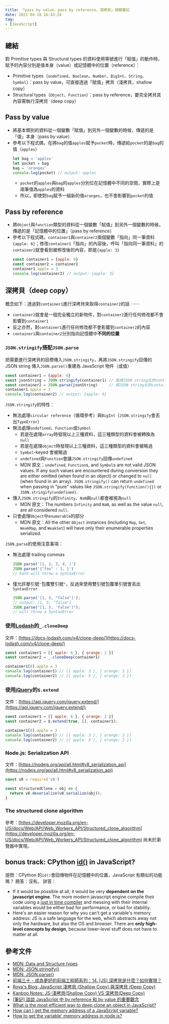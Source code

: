 ```yaml
---
title: 「pass by value、pass by reference、深拷貝」相關筆記
date: 2021-04-18 16:43:24
tag:
- [JavaScript]
---
```


## 總結

對 Primitive types 與 Structural types 的資料使用等號進行「賦值」的動作時，賦予的內容分別是值本身（value）或記憶體中的位置（reference）：

- Primitive types（`undefined`、`Boolean`、`Number`、`BigInt`、`String`、`Symbol`）：pass by value，可直接透過「賦值」拷貝（淺拷貝，shallow copy）
- Structural types（`Object`、`Function`）：pass by reference，要完全拷貝其內容需執行深拷貝（deep copy）

## Pass by value

- 將基本類別的資料從一個變數「賦值」到另外一個變數的時候，傳遞的是「值」本身（pass by value）
- 參考以下程式碼，在將`bag`的值`apples`賦予`pocket`時，傳遞給`pocket`的是`bag`的值（`apples`）
  ```js
  let bag = 'apples'
  let pocket = bag
  bag = 'oranges'
  console.log(pocket) // output: apples
  ```
  - `pocket`的`apples`與`bag`的`apples`分別位在記憶體中不同的空間，實際上是兩筆值為`apples`的資料
  - 所以，即使對`bag`賦予一組新的值`oranges`，也不會影響到`pocket`的值

## Pass by reference

- 將`Object`與`function`類型的資料從一個變數「賦值」到另外一個變數的時候，傳遞的是「記憶體中的位置」（pass by reference）
- 參考以下程式碼，`container1`與`container2`兩個變數「指向」同一筆資料`{apple: 6}`；修改`container1`「指向」的內容後，呼叫「指向同一筆資料」的`container2`就會看到被修改後的內容，即是`{apple: 3}`
  ```js
  const container1 = {apple: 6}
  const container2 = container1
  container1.apple = 3
  console.log(container2) // output: {apple: 3}
  ```

## 深拷貝（deep copy）

概念如下：透過對`container1`進行深拷貝來取得`container2`的話 ⋯⋯

- `container2`就會是一個完全獨立的新物件，對`container2`進行任何修改都不會影響到`container1`
- 反之亦然，對`container1`進行任何修改都不會影響到`container2`的內容
- `container1`與`container2`分別指向記憶體中**不同的位置**

### `JSON.stringify`搭配`JSON.parse`

把需要進行深拷貝的目標傳入`JSON.stringify`，再將`JSON.stringify`回傳的 JSON string 傳入`JSON.parse()`重建為 JavaScript 物件（或值）

```js
const container1 = {apple: 6}
const jsonString = JSON.stringify(container1) // 取得JSON string化的container1
const container2 = JSON.parse(jsonString)     // 將JSON string化的container1重建為JavaScript物件，得到與container1無關的container2
container1.apple = 3
console.log(container2) // output: {apple: 6}
```

`JSON.stringify`的特性：

- 無法處理`circular reference`（循環參考）與`BigInt`（`JSON.stringify`會丟出`TypeError`）
- 無法處理`undefined`、`Function`或`Symbol`
  - 若是在處理`array`時發現以上三種資料，這三種類型的資料會被轉換為`null`
  - 若是在處理`object`時發現以上三種資料，這三種類型的資料會被略過
  - `Symbol`-keyed 會被略過
  - `undefined`與`Function`會讓`JSON.stringify`回傳`undefined`
  - MDN 原文：`undefined`, `Function`s, and `Symbol`s are not valid JSON values. If any such values are encountered during conversion they are either omitted (when found in an object) or changed to `null` (when found in an array). `JSON.stringify()` can return `undefined` when passing in "pure" values like `JSON.stringify(function(){})` or `JSON.stringify(undefined)`.
- 傳入`JSON.stringify`的`Infinity`、`NaN`與`null`都會被視為`null`
  - MDN 原文：The numbers `Infinity` and `NaN`, as well as the value `null`, are all considered `null`.
- 只會處理`Object`中`enumerable`的部分
  - MDN 原文：All the other `Object` instances (including `Map`, `Set`, `WeakMap`, and `WeakSet`) will have only their enumerable properties serialized.

`JSON.parse`的使用注意事項：

- 無法處理 trailing commas
  ```js
  JSON.parse('[1, 2, 3, 4, ]')
  JSON.parse('{"foo" : 1, }')
  // both will throw a SyntaxError
  ```
- 僅允許單引號`'`包覆雙引號`"`，反過來使用雙引號包覆單引號會丟出`SyntaxError`
  ```js
  JSON.parse('[1, 5, "false"]');
  // output: [1, 5, "false"]
  JSON.parse("[1, 5, 'false']");
  // will throw a SyntaxError
  ```

### 使用[Lodash](https://lodash.com/)的`_.cloneDeep`

文件：[https://docs-lodash.com/v4/clone-deep/](https://docs-lodash.com/v4/clone-deep/)

```js
const container1 = [{ apple: 6 }, { orange: 2 }]
const container2 = _.cloneDeep(container1)

container1[0].apple = 3
console.log(container1) // [{ apple: 3 }, { orange: 2 }]
console.log(container2) // [{ apple: 6 }, { orange: 2 }]
```

### 使用[jQuery](https://jquery.com/)的`$.extend`

文件：[https://api.jquery.com/jquery.extend/](https://api.jquery.com/jquery.extend/)

```js
const container1 = [{ apple: 6 }, { orange: 2 }]
const container2 = $.extend(true, [], container1);

container1[0].apple = 3
console.log(container1) // [{ apple: 3 }, { orange: 2 }]
console.log(container2) // [{ apple: 6 }, { orange: 2 }]
```

### Node.js: Serialization API

文件：[https://nodejs.org/api/all.html#v8_serialization_api](https://nodejs.org/api/all.html#v8_serialization_api)

```js
const v8 = require('v8')

const structuredClone = obj => {
  return v8.deserialize(v8.serialize(obj));
}
```

### The structured clone algorithm

參考：[https://developer.mozilla.org/en-US/docs/Web/API/Web_Workers_API/Structured_clone_algorithm](https://developer.mozilla.org/en-US/docs/Web/API/Web_Workers_API/Structured_clone_algorithm)
尚未於瀏覽器中實現。

## bonus track: CPython [id()](https://docs.python.org/3/library/functions.html#id) in JavaScript?

提問：CPython 的`id()`會回傳物件在記憶體中的位置，JavaScript 有類似的功能嗎？
簡答：沒有。
詳答：

- If it would be possible at all, it would be very **dependent on the javascript engine**. The more modern javascript engine compile their code using a [just in time compiler](https://hacks.mozilla.org/2017/02/a-crash-course-in-just-in-time-jit-compilers/) and messing with their internal variables would be either bad for performance, or bad for stability.
- Here's an easier reason for why you can't get a variable's memory address: JS is a safe language for the web, which abstracts away not only the hardware, but also the OS and browser. There are **only high-level concepts by design**, because lower-level stuff does not have to matter at all.

## 參考文件

- [MDN: Data and Structure types](https://developer.mozilla.org/en-US/docs/Web/JavaScript/Data_structures#data_and_structure_types)
- [MDN: JSON.stringify()](https://developer.mozilla.org/en-US/docs/Web/JavaScript/Reference/Global_Objects/JSON/stringify)
- [MDN: JSON.parse()](https://developer.mozilla.org/en-US/docs/Web/JavaScript/Reference/Global_Objects/JSON/parse)
- [前端三十 - 成為更好的前端工程師系列：14. [JS] 深拷貝是什麼？如何實現？](https://ithelp.ithome.com.tw/articles/10223178)
- [Roya's Blog: JavaScript 淺拷貝 (Shallow Copy) 與深拷貝 (Deep Copy)](https://awdr74100.github.io/2019-10-24-javascript-deepcopy/)
- [Kanboo Notes: JS-淺拷貝(Shallow Copy) VS 深拷貝(Deep Copy)](https://kanboo.github.io/2018/01/27/JS-ShallowCopy-DeepCopy/)
- [[筆記] 談談 JavaScript 中 by reference 和 by value 的重要觀念](https://pjchender.blogspot.com/2016/03/javascriptby-referenceby-value.html)
- [What is the most efficient way to deep clone an object in JavaScript?](https://stackoverflow.com/questions/122102/what-is-the-most-efficient-way-to-deep-clone-an-object-in-javascript)
- [How can I get the memory address of a JavaScript variable?](https://stackoverflow.com/questions/639514/how-can-i-get-the-memory-address-of-a-javascript-variable)
- [How to get the variable' memory address in node.js?](https://hashnode.com/post/how-to-get-the-variable-memory-address-in-nodejs-cjq83mnya00yh1vs2czf9vwne)

